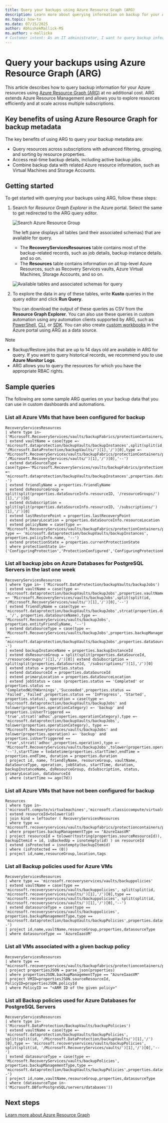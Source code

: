 ```yaml
---
title: Query your backups using Azure Resource Graph (ARG)
description: Learn more about querying information on backup for your Azure resources using Azure Resource Group (ARG).
ms.topic: how-to
ms.date: 07/15/2025
author: AbhishekMallick-MS
ms.author: v-mallicka
# Customer intent: As an IT administrator, I want to query backup information across my Azure resources using a scalable service, so that I can efficiently monitor backup statuses, jobs, and policies for effective data management and recovery processes.
---
```


# Query your backups using Azure Resource Graph (ARG)

This article describes how to query backup information for your Azure resources using [Azure Resource Graph (ARG)](../governance/resource-graph/overview.md) at no additional cost. ARG extends Azure Resource Management and allows you to explore resources efficiently and at scale across multiple subscriptions.

## Key benefits of using Azure Resource Graph for backup metadata

The key benefits of using ARG to query your backup metadata are:

- Query resources across subscriptions with advanced filtering, grouping, and sorting by resource properties.
- Access real-time backup details, including active backup jobs.
- Combine backup data with related Azure resource information, such as Virtual Machines and Storage Accounts.

## Getting started

To get started with querying your backups using ARG, follow these steps:

1. Search for _Resource Graph Explorer_ in the Azure portal. Select the same to get redirected to the ARG query editor.
    
    ![Search Azure Resource Group](./media/query-backups-using-azure-resource-graph/search-resource-graph-explorer.png)

    The left pane displays all tables (and their associated schemas) that are available for query.
    
    - The **RecoveryServicesResources** table contains most of the backup-related records, such as job details, backup instance details.  and so on.
    - The **Resources** table contains information on all top-level Azure Resources, such as Recovery Services vaults, Azure Virtual Machines, Storage Accounts, and so on.

    ![Available tables and associated schemas for query](./media/query-backups-using-azure-resource-graph/tables-and-associated-schemas.png)

1. To explore the data in any of these tables, write **Kusto** queries in the query editor and click **Run Query**.

    You can download the output of these queries as CSV from the **Resource Graph Explorer**. You can also use these queries in custom automation using any automation clients supported by ARG, such as [PowerShell](../governance/resource-graph/first-query-powershell.md), [CLI](../governance/resource-graph/first-query-azurecli.md), or [SDK](../governance/resource-graph/first-query-python.md). You can also create [custom workbooks](/azure/azure-monitor/visualize/workbooks-overview) in the Azure portal using ARG as a data source.

>[!NOTE] 
>- Backup/Restore jobs that are up to 14 days old are available in ARG for query. If you want to query historical records, we recommend you to use **Azure Monitor Logs**.
>- ARG allows you to query the resources for which you have the appropriate RBAC rights.

## Sample queries

The following are some sample ARG queries on your backup data that you can use in custom dashboards and automations.

### List all Azure VMs that have been configured for backup

```kusto
RecoveryServicesResources 
| where type in~ ('Microsoft.RecoveryServices/vaults/backupFabrics/protectionContainers/protectedItems')
| extend vaultName = case(type =~ 'microsoft.dataprotection/backupVaults/backupInstances',split(split(id, '/Microsoft.DataProtection/backupVaults/')[1],'/')[0],type =~ 'Microsoft.RecoveryServices/vaults/backupFabrics/protectionContainers/protectedItems',split(split(id, '/Microsoft.RecoveryServices/vaults/')[1],'/')[0],'--')
| extend dataSourceType = case(type=~'Microsoft.RecoveryServices/vaults/backupFabrics/protectionContainers/protectedItems',properties.backupManagementType,type =~ 'microsoft.dataprotection/backupVaults/backupInstances',properties.dataSourceSetInfo.datasourceType,'--')
| extend friendlyName = properties.friendlyName
| extend dsResourceGroup = split(split(properties.dataSourceInfo.resourceID, '/resourceGroups/')[1],'/')[0]
| extend dsSubscription = split(split(properties.dataSourceInfo.resourceID, '/subscriptions/')[1],'/')[0]
| extend lastRestorePoint = properties.lastRecoveryPoint
| extend primaryLocation = properties.dataSourceInfo.resourceLocation
| extend policyName = case(type =~ 'Microsoft.RecoveryServices/vaults/backupFabrics/protectionContainers/protectedItems',properties.policyName, type =~ 'microsoft.dataprotection/backupVaults/backupInstances', properties.policyInfo.name, '--')
| extend protectionState = properties.currentProtectionState
| where protectionState in~ ('ConfiguringProtection','ProtectionConfigured','ConfiguringProtectionFailed','ProtectionStopped','SoftDeleted','ProtectionError')

```

### List all backup jobs on Azure Databases for PostgreSQL Servers in the last one week

```kusto
RecoveryServicesResources 
| where type in~ ('Microsoft.DataProtection/backupVaults/backupJobs')
| extend vaultName = case(type =~ 'microsoft.dataprotection/backupVaults/backupJobs',properties.vaultName,type =~ 'Microsoft.RecoveryServices/vaults/backupJobs',split(split(id, '/Microsoft.RecoveryServices/vaults/')[1],'/')[0],'--')
| extend friendlyName = case(type =~ 'microsoft.dataprotection/backupVaults/backupJobs',strcat(properties.dataSourceSetName , '/', properties.dataSourceName),type =~ 'Microsoft.RecoveryServices/vaults/backupJobs', properties.entityFriendlyName, '--')
| extend dataSourceType = case(type =~ 'Microsoft.RecoveryServices/vaults/backupJobs',properties.backupManagementType,type =~ 'microsoft.dataprotection/backupVaults/backupJobs',properties.dataSourceType,'--')
| extend backupInstanceName = properties.backupInstanceId
| extend dsResourceGroup = split(split(properties.dataSourceId, '/resourceGroups/')[1],'/')[0]| extend dsSubscription = split(split(properties.dataSourceId, '/subscriptions/')[1],'/')[0]
| extend status = properties.status
| extend dataSourceId = properties.dataSourceId
| extend primaryLocation = properties.dataSourceLocation
| extend jobStatus = case (properties.status == 'Completed' or properties.status == 'CompletedWithWarnings','Succeeded',properties.status == 'Failed','Failed',properties.status == 'InProgress', 'Started', properties.status), operation = case(type =~ 'microsoft.dataprotection/backupVaults/backupJobs' and tolower(properties.operationCategory) =~ 'backup' and properties.isUserTriggered == 'true',strcat('adhoc',properties.operationCategory),type =~ 'microsoft.dataprotection/backupVaults/backupJobs', tolower(properties.operationCategory), type =~ 'Microsoft.RecoveryServices/vaults/backupJobs' and tolower(properties.operation) =~ 'backup' and properties.isUserTriggered == 'true',strcat('adhoc',properties.operation),type =~ 'Microsoft.RecoveryServices/vaults/backupJobs',tolower(properties.operation), '--'),startTime = todatetime(properties.startTime),endTime = properties.endTime, duration = properties.duration
| project id, name, friendlyName, resourceGroup, vaultName, dataSourceType, operation, jobStatus, startTime, duration, backupInstanceName, dsResourceGroup, dsSubscription, status, primaryLocation, dataSourceId
| where (startTime >= ago(7d))

```

### List all Azure VMs that have not been configured for backup

```kusto
Resources
| where type in~ ('microsoft.compute/virtualmachines','microsoft.classiccompute/virtualmachines') 
| extend resourceId=tolower(id) 
| join kind = leftouter ( RecoveryServicesResources
| where type == "microsoft.recoveryservices/vaults/backupfabrics/protectioncontainers/protecteditems"
| where properties.backupManagementType == "AzureIaasVM"
| project resourceId = tolower(tostring(properties.sourceResourceId)), backupItemid = id, isBackedUp = isnotempty(id) ) on resourceId 
| extend isProtected = isnotempty(backupItemid)
| where (isProtected == (0))
| project id,name,resourceGroup,location,tags

```

### List all Backup policies used for Azure VMs

```kusto
RecoveryServicesResources
| where type == 'microsoft.recoveryservices/vaults/backuppolicies'
| extend vaultName = case(type == 'microsoft.recoveryservices/vaults/backuppolicies', split(split(id, 'microsoft.recoveryservices/vaults/')[1],'/')[0],type == 'microsoft.recoveryservices/vaults/backuppolicies', split(split(id, 'microsoft.recoveryservices/vaults/')[1],'/')[0],'--')
| extend datasourceType = case(type == 'microsoft.recoveryservices/vaults/backuppolicies', properties.backupManagementType,type == 'microsoft.dataprotection/backupVaults/backupPolicies',properties.datasourceTypes[0],'--')
| project id,name,vaultName,resourceGroup,properties,datasourceType
| where datasourceType == 'AzureIaasVM'
```

### List all VMs associated with a given backup policy

```kusto
RecoveryServicesResources
| where type == "microsoft.recoveryservices/vaults/backupfabrics/protectioncontainers/protecteditems"
| project propertiesJSON = parse_json(properties)
| where propertiesJSON.backupManagementType == "AzureIaasVM"
| project VMID=propertiesJSON.sourceResourceId, PolicyID=propertiesJSON.policyId
| where PolicyID == "<ARM ID of the given policy>"
```

### List all Backup policies used for Azure Databases for PostgreSQL Servers

```kusto
RecoveryServicesResources 
| where type in~ ('Microsoft.DataProtection/BackupVaults/backupPolicies')
| extend vaultName = case(type =~ 'microsoft.dataprotection/backupVaults/backupPolicies', split(split(id, '/Microsoft.DataProtection/backupVaults/')[1],'/')[0],type =~ 'microsoft.recoveryservices/vaults/backupPolicies', split(split(id, '/Microsoft.RecoveryServices/vaults/')[1],'/')[0],'--')
| extend datasourceType = case(type =~ 'Microsoft.RecoveryServices/vaults/backupPolicies', properties.backupManagementType,type =~ 'microsoft.dataprotection/backupVaults/backupPolicies',properties.datasourceTypes[0],'--')
| project id,name,vaultName,resourceGroup,properties,datasourceType
| where (datasourceType in~ ('Microsoft.DBforPostgreSQL/servers/databases'))

```

## Next steps

[Learn more about Azure Resource Graph](../governance/resource-graph/overview.md)